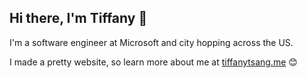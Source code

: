 ## Hi there, I'm Tiffany 👋

I'm a software engineer at Microsoft and city hopping across the US.

I made a pretty website, so learn more about me at <a href="https://www.tiffanytsang.me">tiffanytsang.me</a> 😊
